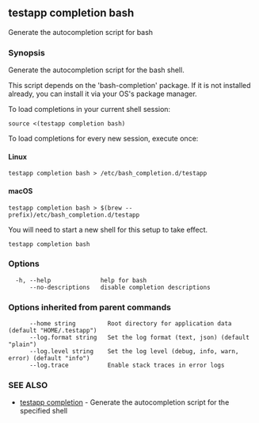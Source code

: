 ## testapp completion bash

Generate the autocompletion script for bash

### Synopsis

Generate the autocompletion script for the bash shell.

This script depends on the 'bash-completion' package.
If it is not installed already, you can install it via your OS's package manager.

To load completions in your current shell session:

	source <(testapp completion bash)

To load completions for every new session, execute once:

#### Linux

	testapp completion bash > /etc/bash_completion.d/testapp

#### macOS

	testapp completion bash > $(brew --prefix)/etc/bash_completion.d/testapp

You will need to start a new shell for this setup to take effect.

```
testapp completion bash
```

### Options

```
  -h, --help              help for bash
      --no-descriptions   disable completion descriptions
```

### Options inherited from parent commands

```
      --home string         Root directory for application data (default "HOME/.testapp")
      --log.format string   Set the log format (text, json) (default "plain")
      --log.level string    Set the log level (debug, info, warn, error) (default "info")
      --log.trace           Enable stack traces in error logs
```

### SEE ALSO

* [testapp completion](testapp_completion.md)  - Generate the autocompletion script for the specified shell
